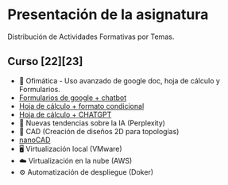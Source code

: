 # Presentación de la asignatura
Distribución de Actividades Formativas por Temas. 

## Curso [22][23]
* 📎 Ofimática - Uso avanzado de google doc, hoja de cálculo y Formularios.
*   [Formularios de google + chatbot](https://github.com/calles/GII_TIC/tree/main/Contenidos/Ofim%C3%A1tica/Google%20formularios)
*   [Hoja de cálculo + formato condicional](https://github.com/calles/GII_TIC/tree/main/Contenidos/Ofim%C3%A1tica/Google%20hoja%20de%20c%C3%A1lculo/Formato%20condicional)
*   [Hoja de cálculo + CHATGPT](https://github.com/calles/GII_TIC/tree/main/Contenidos/Ofim%C3%A1tica/Google%20hoja%20de%20c%C3%A1lculo/CHATGPT)
* 🤖 Nuevas tendencias sobre la IA (Perplexity)
* 📜 CAD (Creación de diseños 2D para topologías)
*   [nanoCAD](https://github.com/calles/GII_TIC/tree/main/Contenidos/CAD)
* 🖥️ Virtualización local (VMware)
* ☁️ Virtualización en la nube (AWS)
* ⚙️ Automatización de despliegue (Doker)






